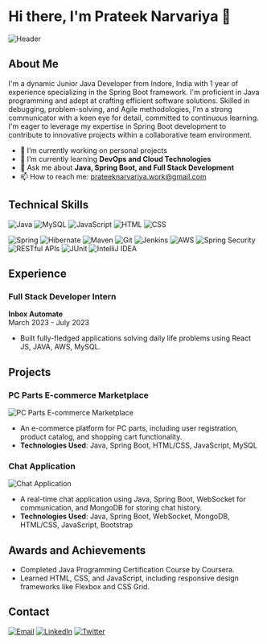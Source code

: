 # Hi there, I'm Prateek Narvariya 👋

![Header]([https://via.placeholder.com/1200x300.png?text=Welcome+to+my+GitHub+Profile](https://media1.tenor.com/m/WkgpyPpxpDUAAAAC/work-internet.gif))

## About Me
I'm a dynamic Junior Java Developer from Indore, India with 1 year of experience specializing in the Spring Boot framework. I'm proficient in Java programming and adept at crafting efficient software solutions. Skilled in debugging, problem-solving, and Agile methodologies, I'm a strong communicator with a keen eye for detail, committed to continuous learning. I'm eager to leverage my expertise in Spring Boot development to contribute to innovative projects within a collaborative team environment.

- 🔭 I’m currently working on personal projects 
- 🌱 I’m currently learning **DevOps and Cloud Technologies**
- 💬 Ask me about **Java, Spring Boot, and Full Stack Development**
- 📫 How to reach me: [prateeknarvariya.work@gmail.com](mailto:prateeknarvariya.work@gmail.com)

## Technical Skills
![Java](https://img.shields.io/badge/Java-ED8B00?style=for-the-badge&logo=java&logoColor=white)
![MySQL](https://img.shields.io/badge/MySQL-4479A1?style=for-the-badge&logo=mysql&logoColor=white)
![JavaScript](https://img.shields.io/badge/JavaScript-323330?style=for-the-badge&logo=javascript&logoColor=F7DF1E)
![HTML](https://img.shields.io/badge/HTML5-E34F26?style=for-the-badge&logo=html5&logoColor=white)
![CSS](https://img.shields.io/badge/CSS3-1572B6?style=for-the-badge&logo=css3&logoColor=white)

![Spring](https://img.shields.io/badge/Spring-6DB33F?style=for-the-badge&logo=spring&logoColor=white)
![Hibernate](https://img.shields.io/badge/Hibernate-59666C?style=for-the-badge&logo=hibernate&logoColor=white)
![Maven](https://img.shields.io/badge/Maven-C71A36?style=for-the-badge&logo=apache-maven&logoColor=white)
![Git](https://img.shields.io/badge/Git-F05032?style=for-the-badge&logo=git&logoColor=white)
![Jenkins](https://img.shields.io/badge/Jenkins-D24939?style=for-the-badge&logo=jenkins&logoColor=white)
![AWS](https://img.shields.io/badge/AWS-232F3E?style=for-the-badge&logo=amazon-aws&logoColor=white)
![Spring Security](https://img.shields.io/badge/Spring%20Security-6DB33F?style=for-the-badge&logo=spring&logoColor=white)
![RESTful APIs](https://img.shields.io/badge/RESTful%20APIs-006400?style=for-the-badge&logo=api&logoColor=white)
![JUnit](https://img.shields.io/badge/JUnit-25A162?style=for-the-badge&logo=junit5&logoColor=white)
![IntelliJ IDEA](https://img.shields.io/badge/IntelliJ%20IDEA-000000?style=for-the-badge&logo=intellij-idea&logoColor=white)

## Experience

### Full Stack Developer Intern
**Inbox Automate**  
March 2023 - July 2023  
- Built fully-fledged applications solving daily life problems using React JS, JAVA, AWS, MySQL.



## Projects

### PC Parts E-commerce Marketplace
![PC Parts E-commerce Marketplace](https://via.placeholder.com/400x200.png?text=Project+Image)
- An e-commerce platform for PC parts, including user registration, product catalog, and shopping cart functionality.
- **Technologies Used**: Java, Spring Boot, HTML/CSS, JavaScript, MySQL

### Chat Application
![Chat Application](https://via.placeholder.com/400x200.png?text=Project+Image)
- A real-time chat application using Java, Spring Boot, WebSocket for communication, and MongoDB for storing chat history.
- **Technologies Used**: Java, Spring Boot, WebSocket, MongoDB, HTML/CSS, JavaScript, Bootstrap

## Awards and Achievements
- Completed Java Programming Certification Course by Coursera.
- Learned HTML, CSS, and JavaScript, including responsive design frameworks like Flexbox and CSS Grid.

## Contact
[![Email](https://img.shields.io/badge/Email-prateeknarvariya.work@gmail.com-blue?style=for-the-badge&logo=gmail)](mailto:prateeknarvariya.work@gmail.com)
[![LinkedIn](https://img.shields.io/badge/LinkedIn-Connect-blue?style=for-the-badge&logo=linkedin)](https://linkedin.com/in/prateeknarvariya)
[![Twitter](https://img.shields.io/badge/Twitter-Follow-blue?style=for-the-badge&logo=twitter)](https://twitter.com/prateeknarvariya)


